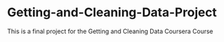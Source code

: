 # Getting-and-Cleaning-Data-Project
This is a final project for the Getting and Cleaning Data Coursera Course
